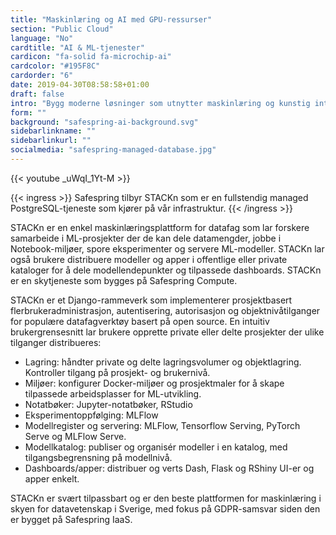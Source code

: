 ```yaml
---
title: "Maskinlæring og AI med GPU-ressurser"
section: "Public Cloud"
language: "No"
cardtitle: "AI & ML-tjenester"
cardicon: "fa-solid fa-microchip-ai"
cardcolor: "#195F8C"
cardorder: "6"
date: 2019-04-30T08:58:58+01:00
draft: false
intro: "Bygg moderne løsninger som utnytter maskinlæring og kunstig intelligens."
form: ""
background: "safespring-ai-background.svg"
sidebarlinkname: ""
sidebarlinkurl: ""
socialmedia: "safespring-managed-database.jpg"
---
```


{{< youtube _uWqI_1Yt-M >}}


{{< ingress >}}
Safespring tilbyr STACKn som er en fullstendig managed PostgreSQL-tjeneste som kjører på vår infrastruktur.
{{< /ingress >}}

STACKn er en enkel maskinlæringsplattform for datafag som lar forskere samarbeide i ML-prosjekter der de kan dele datamengder, jobbe i Notebook-miljøer, spore eksperimenter og servere ML-modeller. STACKn lar også brukere distribuere modeller og apper i offentlige eller private kataloger for å dele modellendepunkter og tilpassede dashboards. STACKn er en skytjeneste som bygges på Safespring Compute.

STACKn er et Django-rammeverk som implementerer prosjektbasert flerbrukeradministrasjon, autentisering, autorisasjon og objektnivåtilganger for populære datafagverktøy basert på open source. En intuitiv brukergrensesnitt lar brukere opprette private eller delte prosjekter der ulike tilganger distribueres:

- Lagring: håndter private og delte lagringsvolumer og objektlagring. Kontroller tilgang på prosjekt- og brukernivå.
- Miljøer: konfigurer Docker-miljøer og prosjektmaler for å skape tilpassede arbeidsplasser for ML-utvikling.
- Notatbøker: Jupyter-notatbøker, RStudio
- Eksperimentoppfølging: MLFlow
- Modellregister og servering: MLFlow, Tensorflow Serving, PyTorch Serve og MLFlow Serve.
- Modellkatalog: publiser og organisér modeller i en katalog, med tilgangsbegrensning på modellnivå.
- Dashboards/apper: distribuer og verts Dash, Flask og RShiny UI-er og apper enkelt.

STACKn er svært tilpassbart og er den beste plattformen for maskinlæring i skyen for datavetenskap i Sverige, med fokus på GDPR-samsvar siden den er bygget på Safespring IaaS.